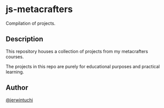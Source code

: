# js-metacrafters

Compilation of projects.

## Description

This repository houses a collection of projects from my metacrafters courses.

The projects in this repo are purely for educational purposes and practical learning.
 
## Author
[@jerwintuchi](https://github.com/jerwintuchi)
